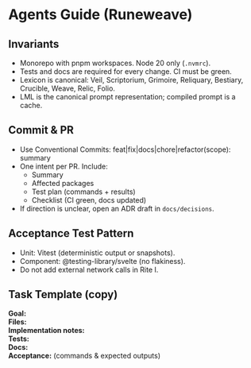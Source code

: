 # Agents Guide (Runeweave)

## Invariants
- Monorepo with pnpm workspaces. Node 20 only (`.nvmrc`).
- Tests and docs are required for every change. CI must be green.
- Lexicon is canonical: Veil, Scriptorium, Grimoire, Reliquary, Bestiary, Crucible, Weave, Relic, Folio.
- LML is the canonical prompt representation; compiled prompt is a cache.

## Commit & PR
- Use Conventional Commits: feat|fix|docs|chore|refactor(scope): summary
- One intent per PR. Include:
  - Summary
  - Affected packages
  - Test plan (commands + results)
  - Checklist (CI green, docs updated)
- If direction is unclear, open an ADR draft in `docs/decisions`.

## Acceptance Test Pattern
- Unit: Vitest (deterministic output or snapshots).
- Component: @testing-library/svelte (no flakiness).
- Do not add external network calls in Rite I.

## Task Template (copy)
**Goal:**  
**Files:**  
**Implementation notes:**  
**Tests:**  
**Docs:**  
**Acceptance:** (commands & expected outputs)
